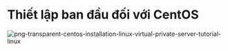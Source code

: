 # Thiết lập ban đầu đối với CentOS
![png-transparent-centos-installation-linux-virtual-private-server-tutorial-linux](https://user-images.githubusercontent.com/97789851/156534272-2211c8b4-4be6-49a5-b856-05e2f206f4c7.png)
